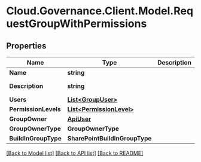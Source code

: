 # Cloud.Governance.Client.Model.RequestGroupWithPermissions
## Properties

Name | Type | Description | Notes
------------ | ------------- | ------------- | -------------
**Name** | **string** |  | [optional] 
**Description** | **string** |  | [optional] [readonly] 
**Users** | [**List&lt;GroupUser&gt;**](GroupUser.md) |  | [optional] 
**PermissionLevels** | [**List&lt;PermissionLevel&gt;**](PermissionLevel.md) |  | [optional] 
**GroupOwner** | [**ApiUser**](ApiUser.md) |  | [optional] 
**GroupOwnerType** | **GroupOwnerType** |  | [optional] 
**BuildInGroupType** | **SharePointBuildInGroupType** |  | [optional] 

[[Back to Model list]](../README.md#documentation-for-models) [[Back to API list]](../README.md#documentation-for-api-endpoints) [[Back to README]](../README.md)

